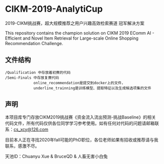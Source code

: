 # CIKM-2019-AnalytiCup
2019-CIKM挑战赛，超大规模推荐之用户兴趣高效检索赛道 冠军解决方案

This repository contains the champion solution on CIKM 2019 EComm AI - Efficient and Novel Item Retrieval for Large-scale Online Shopping Recommendation Challenge.

## 文件结构
    /Qualification 中存放着初赛的代码
    /Semi-Finals 中存放复赛代码
                 online_recommendation是提交到docker上的文件，
                 underline_trainning是训练模型、提取特征以及生成候选项集的文件

## 声明
本项目库专门存放CIKM2019挑战赛《资金流入流出预测-挑战Baseline》的相关代码文件，所有代码仅供各位同学学习参考使用。如有任何对代码的问题请邮箱联系：cs_xcy@126.com

目前本人正在寻找2020年fall可能的PhD职位，各位老师如果有招收或推荐请与我联系，感激不尽。

天池ID：Chuanyu Xue & BruceQD & 人畜无害小白兔
